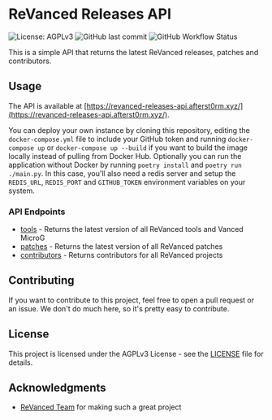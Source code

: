 # ReVanced Releases API

![License: AGPLv3](https://img.shields.io/github/license/alexandreteles/revanced-releases-api)
![GitHub last commit](https://img.shields.io/github/last-commit/alexandreteles/revanced-releases-api)
![GitHub Workflow Status](https://img.shields.io/github/workflow/status/alexandreteles/revanced-releases-api/Main%20build)

This is a simple API that returns the latest ReVanced releases, patches and contributors.

## Usage

The API is available at [https://revanced-releases-api.afterst0rm.xyz/](https://revanced-releases-api.afterst0rm.xyz/).

You can deploy your own instance by cloning this repository, editing the `docker-compose.yml` file to include your GitHub token and running `docker-compose up` or `docker-compose up --build` if you want to build the image locally instead of pulling from Docker Hub. Optionally you can run the application without Docker by running `poetry install` and `poetry run ./main.py`. In this case, you'll also need a redis server and setup the `REDIS_URL`, `REDIS_PORT` and `GITHUB_TOKEN` environment variables on your system.

### API Endpoints

* [tools](https://revanced-releases-api.afterst0rm.xyz/tools) - Returns the latest version of all ReVanced tools and Vanced MicroG
* [patches](https://revanced-releases-api.afterst0rm.xyz/patches) - Returns the latest version of all ReVanced patches
* [contributors](https://revanced-releases-api.afterst0rm.xyz/contributors) - Returns contributors for all ReVanced projects

## Contributing

If you want to contribute to this project, feel free to open a pull request or an issue. We don't do much here, so it's pretty easy to contribute.

## License

This project is licensed under the AGPLv3 License - see the [LICENSE](LICENSE) file for details.

## Acknowledgments

* [ReVanced Team](https://github.com/revanced/) for making such a great project
